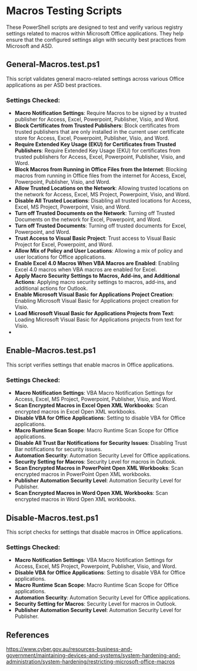 
# Macros Testing Scripts

These PowerShell scripts are designed to test and verify various registry settings related to macros within Microsoft Office applications. They help ensure that the configured settings align with security best practices from Microsoft and ASD.

## General-Macros.test.ps1

This script validates general macro-related settings across various Office applications as per ASD best practices.

### Settings Checked:
- **Macro Notification Settings**: Require Macros to be signed by a trusted publisher for Access, Excel, Powerpoint, Publisher, Visio, and Word.
- **Block Certificates from Trusted Publishers**: Block certificates from trusted publishers that are only installed in the current user certificate store for Access, Excel, Powerpoint, Publisher, Visio, and Word.
- **Require Extended Key Usage (EKU) for Certificates from Trusted Publishers**: Require Extended Key Usage (EKU) for certificates from trusted publishers for Access, Excel, Powerpoint, Publisher, Visio, and Word.
- **Block Macros from Running in Office Files from the Internet**: Blocking macros from running in Office files from the internet for Access, Excel, Powerpoint, Publisher, Visio, and Word.
- **Allow Trusted Locations on the Network**: Allowing trusted locations on the network for Access, Excel, MS Project, Powerpoint, Visio, and Word.
- **Disable All Trusted Locations**: Disabling all trusted locations for Access, Excel, MS Project, Powerpoint, Visio, and Word.
- **Turn off Trusted Documents on the Network**: Turning off Trusted Documents on the network for Excel, Powerpoint, and Word.
- **Turn off Trusted Documents**: Turning off trusted documents for Excel, Powerpoint, and Word.
- **Trust Access to Visual Basic Project**: Trust access to Visual Basic Project for Excel, Powerpoint, and Word.
- **Allow Mix of Policy and User Locations**: Allowing a mix of policy and user locations for Office applications.
- **Enable Excel 4.0 Macros When VBA Macros are Enabled**: Enabling Excel 4.0 macros when VBA macros are enabled for Excel.
- **Apply Macro Security Settings to Macros, Add-ins, and Additional Actions**: Applying macro security settings to macros, add-ins, and additional actions for Outlook.
- **Enable Microsoft Visual Basic for Applications Project Creation**: Enabling Microsoft Visual Basic for Applications project creation for Visio.
- **Load Microsoft Visual Basic for Applications Projects from Text**: Loading Microsoft Visual Basic for Applications projects from text for Visio.
- 
## Enable-Macros.test.ps1

This script verifies settings that enable macros in Office applications.

### Settings Checked:
- **Macro Notification Settings**: VBA Macro Notification Settings for Access, Excel, MS Project, Powerpoint, Publisher, Visio, and Word.
- **Scan Encrypted Macros in Excel Open XML Workbooks**: Scan encrypted macros in Excel Open XML workbooks.
- **Disable VBA for Office Applications**: Setting to disable VBA for Office applications.
- **Macro Runtime Scan Scope**: Macro Runtime Scan Scope for Office applications.
- **Disable All Trust Bar Notifications for Security Issues**: Disabling Trust Bar notifications for security issues.
- **Automation Security**: Automation Security Level for Office applications.
- **Security Setting for Macros**: Security Level for macros in Outlook.
- **Scan Encrypted Macros in PowerPoint Open XML Workbooks**: Scan encrypted macros in PowerPoint Open XML workbooks.
- **Publisher Automation Security Level**: Automation Security Level for Publisher.
- **Scan Encrypted Macros in Word Open XML Workbooks**: Scan encrypted macros in Word Open XML workbooks.

## Disable-Macros.test.ps1

This script checks for settings that disable macros in Office applications.

### Settings Checked:
- **Macro Notification Settings**: VBA Macro Notification Settings for Access, Excel, MS Project, Powerpoint, Publisher, Visio, and Word.
- **Disable VBA for Office Applications**: Setting to disable VBA for Office applications.
- **Macro Runtime Scan Scope**: Macro Runtime Scan Scope for Office applications.
- **Automation Security**: Automation Security Level for Office applications.
- **Security Setting for Macros**: Security Level for macros in Outlook.
- **Publisher Automation Security Level**: Automation Security Level for Publisher.


## References
https://www.cyber.gov.au/resources-business-and-government/maintaining-devices-and-systems/system-hardening-and-administration/system-hardening/restricting-microsoft-office-macros
